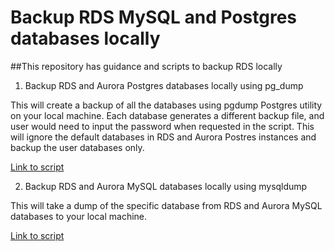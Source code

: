 # Backup RDS MySQL and Postgres databases locally

##This repository has guidance and scripts to backup RDS locally

1. Backup RDS and Aurora Postgres databases locally using pg_dump

This will create a backup of all the databases using pgdump Postgres utility on your local machine. Each database generates a different backup file, and user would need to input the password when requested in the script. This will ignore the default databases in RDS and Aurora Postres instances and backup the user databases only.

[Link to script](https://github.com/shivamgulati1991/Backup-RDS-Database/blob/master/RDSpgdump.sh)

2. Backup RDS and Aurora MySQL databases locally using mysqldump

This will take a dump of the specific database from RDS and Aurora MySQL databases to your local machine.

[Link to script](https://github.com/shivamgulati1991/Backup-RDS-Database/blob/master/RDSmysqldump.sh)
